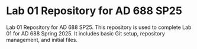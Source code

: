 # Lab 01 Repository for AD 688 SP25

Lab 01 Repository for AD 688 SP25.
This repository is used to complete Lab 01 for AD 688 Spring 2025. It includes basic Git setup, repository management, and initial files.
